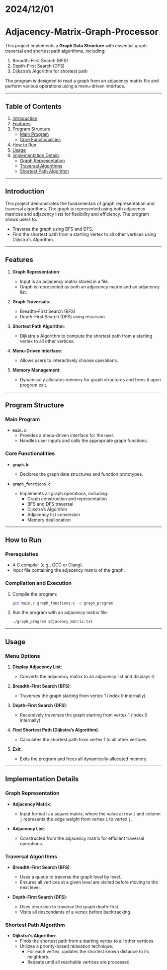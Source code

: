 # 2024/12/01

# Adjacency-Matrix-Graph-Processor

This project implements a **Graph Data Structure** with essential graph traversal and shortest path algorithms, including:
1. Breadth-First Search (BFS)
2. Depth-First Search (DFS)
3. Dijkstra’s Algorithm for shortest path

The program is designed to read a graph from an adjacency matrix file and perform various operations using a menu-driven interface.

---

## Table of Contents

1. [Introduction](#introduction)
2. [Features](#features)
3. [Program Structure](#program-structure)
   - [Main Program](#main-program)
   - [Core Functionalities](#core-functionalities)
4. [How to Run](#how-to-run)
5. [Usage](#usage)
6. [Implementation Details](#implementation-details)
   - [Graph Representation](#graph-representation)
   - [Traversal Algorithms](#traversal-algorithms)
   - [Shortest Path Algorithm](#shortest-path-algorithm)

---

## Introduction

This project demonstrates the fundamentals of graph representation and traversal algorithms. The graph is represented using both adjacency matrices and adjacency lists for flexibility and efficiency. The program allows users to:
- Traverse the graph using BFS and DFS.
- Find the shortest path from a starting vertex to all other vertices using Dijkstra's Algorithm.

---

## Features

1. **Graph Representation**:
   - Input is an adjacency matrix stored in a file.
   - Graph is represented as both an adjacency matrix and an adjacency list.

2. **Graph Traversals**:
   - Breadth-First Search (BFS)
   - Depth-First Search (DFS) using recursion

3. **Shortest Path Algorithm**:
   - Dijkstra's Algorithm to compute the shortest path from a starting vertex to all other vertices.

4. **Menu-Driven Interface**:
   - Allows users to interactively choose operations.

5. **Memory Management**:
   - Dynamically allocates memory for graph structures and frees it upon program exit.

---

## Program Structure

### Main Program

- **`main.c`**:
  - Provides a menu-driven interface for the user.
  - Handles user inputs and calls the appropriate graph functions.

### Core Functionalities

- **`graph.h`**:
  - Declares the graph data structures and function prototypes.

- **`graph_functions.c`**:
  - Implements all graph operations, including:
    - Graph construction and representation
    - BFS and DFS traversal
    - Dijkstra’s Algorithm
    - Adjacency list conversion
    - Memory deallocation

---

## How to Run

### Prerequisites

- A C compiler (e.g., GCC or Clang).
- Input file containing the adjacency matrix of the graph.

### Compilation and Execution

1. Compile the program:
   ```bash
   gcc main.c graph_functions.c -o graph_program
   ```
2. Run the program with an adjacency matrix file:
   ```bash
   ./graph_program adjacency_matrix.txt
   ```

---

## Usage

### Menu Options

1. **Display Adjacency List**:
   - Converts the adjacency matrix to an adjacency list and displays it.

2. **Breadth-First Search (BFS)**:
   - Traverses the graph starting from vertex 1 (index 0 internally).

3. **Depth-First Search (DFS)**:
   - Recursively traverses the graph starting from vertex 1 (index 0 internally).

4. **Find Shortest Path (Dijkstra’s Algorithm)**:
   - Calculates the shortest path from vertex 1 to all other vertices.

5. **Exit**:
   - Exits the program and frees all dynamically allocated memory.

---

## Implementation Details

### Graph Representation

- **Adjacency Matrix**:
  - Input format is a square matrix, where the value at row `i` and column `j` represents the edge weight from vertex `i` to vertex `j`.

- **Adjacency List**:
  - Constructed from the adjacency matrix for efficient traversal operations.

### Traversal Algorithms

- **Breadth-First Search (BFS)**:
  - Uses a queue to traverse the graph level by level.
  - Ensures all vertices at a given level are visited before moving to the next level.

- **Depth-First Search (DFS)**:
  - Uses recursion to traverse the graph depth-first.
  - Visits all descendants of a vertex before backtracking.

### Shortest Path Algorithm

- **Dijkstra's Algorithm**:
  - Finds the shortest path from a starting vertex to all other vertices.
  - Utilizes a priority-based relaxation technique:
    - For each vertex, updates the shortest known distance to its neighbors.
    - Repeats until all reachable vertices are processed.
